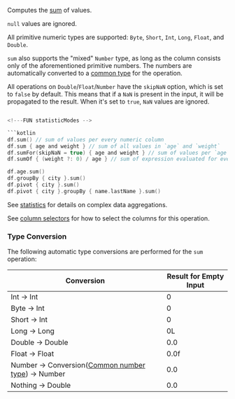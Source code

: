 [//]: # (title: sum)

<!---IMPORT org.jetbrains.kotlinx.dataframe.samples.api.Analyze-->

Computes the [sum](https://en.wikipedia.org/wiki/Summation) of values.

`null` values are ignored.

All primitive numeric types are supported: `Byte`, `Short`, `Int`, `Long`, `Float`, and `Double`.

`sum` also supports the "mixed" `Number` type, as long as the column consists only of the aforementioned
primitive numbers.
The numbers are automatically converted to a [common type](numberUnification.md) for the operation.

All operations on `Double`/`Float`/`Number` have the `skipNaN` option, which is
set to `false` by default. This means that if a `NaN` is present in the input, it will be propagated to the result.
When it's set to `true`, `NaN` values are ignored.

```kotlin

<!---FUN statisticModes -->

```kotlin
df.sum() // sum of values per every numeric column
df.sum { age and weight } // sum of all values in `age` and `weight`
df.sumFor(skipNaN = true) { age and weight } // sum of values per `age` and `weight` separately
df.sumOf { (weight ?: 0) / age } // sum of expression evaluated for every row
```

<!---END-->

<!---FUN sumAggregations-->

```kotlin
df.age.sum()
df.groupBy { city }.sum()
df.pivot { city }.sum()
df.pivot { city }.groupBy { name.lastName }.sum()
```

<!---END-->

See [statistics](summaryStatistics.md#groupby-statistics) for details on complex data aggregations.

See [column selectors](ColumnSelectors.md) for how to select the columns for this operation.

### Type Conversion

The following automatic type conversions are performed for the `sum` operation:

| Conversion                                                                 | Result for Empty Input |
|----------------------------------------------------------------------------|------------------------|
| Int -> Int                                                                 | 0                      |
| Byte -> Int                                                                | 0                      |
| Short -> Int                                                               | 0                      |
| Long -> Long                                                               | 0L                     |
| Double -> Double                                                           | 0.0                    |
| Float -> Float                                                             | 0.0f                   |
| Number -> Conversion([Common number type](numberUnification.md)) -> Number | 0.0                    |
| Nothing -> Double                                                          | 0.0                    |
